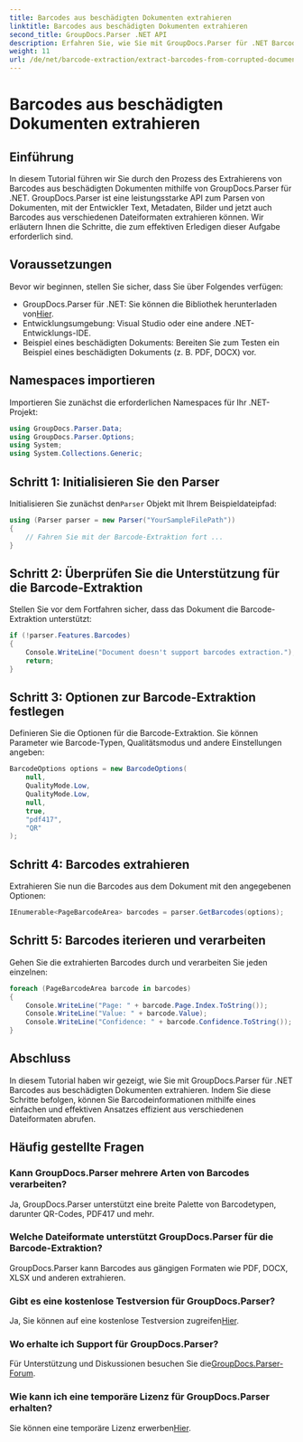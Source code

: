 ```yaml
---
title: Barcodes aus beschädigten Dokumenten extrahieren
linktitle: Barcodes aus beschädigten Dokumenten extrahieren
second_title: GroupDocs.Parser .NET API
description: Erfahren Sie, wie Sie mit GroupDocs.Parser für .NET Barcodes aus beschädigten Dokumenten extrahieren. Umfassendes Tutorial mit Schritt-für-Schritt-Anleitungen.
weight: 11
url: /de/net/barcode-extraction/extract-barcodes-from-corrupted-document/
---
```


# Barcodes aus beschädigten Dokumenten extrahieren

## Einführung
In diesem Tutorial führen wir Sie durch den Prozess des Extrahierens von Barcodes aus beschädigten Dokumenten mithilfe von GroupDocs.Parser für .NET. GroupDocs.Parser ist eine leistungsstarke API zum Parsen von Dokumenten, mit der Entwickler Text, Metadaten, Bilder und jetzt auch Barcodes aus verschiedenen Dateiformaten extrahieren können. Wir erläutern Ihnen die Schritte, die zum effektiven Erledigen dieser Aufgabe erforderlich sind.
## Voraussetzungen
Bevor wir beginnen, stellen Sie sicher, dass Sie über Folgendes verfügen:
-  GroupDocs.Parser für .NET: Sie können die Bibliothek herunterladen von[Hier](https://releases.groupdocs.com/parser/net/).
- Entwicklungsumgebung: Visual Studio oder eine andere .NET-Entwicklungs-IDE.
- Beispiel eines beschädigten Dokuments: Bereiten Sie zum Testen ein Beispiel eines beschädigten Dokuments (z. B. PDF, DOCX) vor.

## Namespaces importieren
Importieren Sie zunächst die erforderlichen Namespaces für Ihr .NET-Projekt:
```csharp
using GroupDocs.Parser.Data;
using GroupDocs.Parser.Options;
using System;
using System.Collections.Generic;
```
## Schritt 1: Initialisieren Sie den Parser
 Initialisieren Sie zunächst den`Parser` Objekt mit Ihrem Beispieldateipfad:
```csharp
using (Parser parser = new Parser("YourSampleFilePath"))
{
    // Fahren Sie mit der Barcode-Extraktion fort ...
}
```
## Schritt 2: Überprüfen Sie die Unterstützung für die Barcode-Extraktion
Stellen Sie vor dem Fortfahren sicher, dass das Dokument die Barcode-Extraktion unterstützt:
```csharp
if (!parser.Features.Barcodes)
{
    Console.WriteLine("Document doesn't support barcodes extraction.");
    return;
}
```
## Schritt 3: Optionen zur Barcode-Extraktion festlegen
Definieren Sie die Optionen für die Barcode-Extraktion. Sie können Parameter wie Barcode-Typen, Qualitätsmodus und andere Einstellungen angeben:
```csharp
BarcodeOptions options = new BarcodeOptions(
    null,
    QualityMode.Low,
    QualityMode.Low,
    null,
    true,
    "pdf417",
    "QR"
);
```
## Schritt 4: Barcodes extrahieren
Extrahieren Sie nun die Barcodes aus dem Dokument mit den angegebenen Optionen:
```csharp
IEnumerable<PageBarcodeArea> barcodes = parser.GetBarcodes(options);
```
## Schritt 5: Barcodes iterieren und verarbeiten
Gehen Sie die extrahierten Barcodes durch und verarbeiten Sie jeden einzelnen:
```csharp
foreach (PageBarcodeArea barcode in barcodes)
{
    Console.WriteLine("Page: " + barcode.Page.Index.ToString());
    Console.WriteLine("Value: " + barcode.Value);
    Console.WriteLine("Confidence: " + barcode.Confidence.ToString());
}
```

## Abschluss
In diesem Tutorial haben wir gezeigt, wie Sie mit GroupDocs.Parser für .NET Barcodes aus beschädigten Dokumenten extrahieren. Indem Sie diese Schritte befolgen, können Sie Barcodeinformationen mithilfe eines einfachen und effektiven Ansatzes effizient aus verschiedenen Dateiformaten abrufen.

## Häufig gestellte Fragen
### Kann GroupDocs.Parser mehrere Arten von Barcodes verarbeiten?
Ja, GroupDocs.Parser unterstützt eine breite Palette von Barcodetypen, darunter QR-Codes, PDF417 und mehr.
### Welche Dateiformate unterstützt GroupDocs.Parser für die Barcode-Extraktion?
GroupDocs.Parser kann Barcodes aus gängigen Formaten wie PDF, DOCX, XLSX und anderen extrahieren.
### Gibt es eine kostenlose Testversion für GroupDocs.Parser?
 Ja, Sie können auf eine kostenlose Testversion zugreifen[Hier](https://releases.groupdocs.com/).
### Wo erhalte ich Support für GroupDocs.Parser?
 Für Unterstützung und Diskussionen besuchen Sie die[GroupDocs.Parser-Forum](https://forum.groupdocs.com/c/parser/17).
### Wie kann ich eine temporäre Lizenz für GroupDocs.Parser erhalten?
 Sie können eine temporäre Lizenz erwerben[Hier](https://purchase.groupdocs.com/temporary-license/).